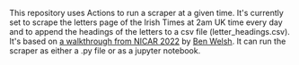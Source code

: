 This repository uses Actions to run a scraper at a given time. It's currently set to scrape the letters page of the Irish Times at 2am UK time every day and to append the headings of the letters to a csv file (letter_headings.csv). It's based on [a walkthrough from NICAR 2022](https://palewi.re/docs/first-github-scraper/index.html) by [Ben Welsh](https://github.com/palewire/). It can run the scraper as either a .py file or as a jupyter notebook.